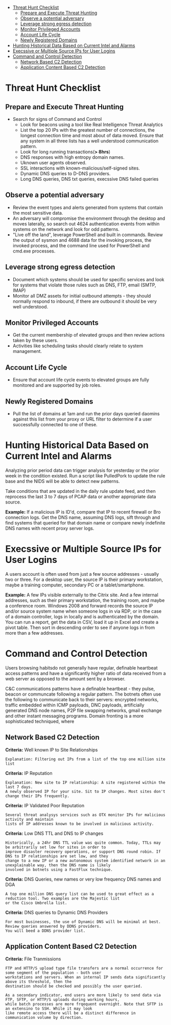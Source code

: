 - [Threat Hunt Checklist](#threat-hunt_checklist)
  - [Prepare and Execute Threat Hunting](#prepare-and-execute-threat-hunting)
  - [Observe a potential adversary](#observe-a-potential-adversary)
  - [Leverage strong egress detection](#leverage-strong-egress-detection)
  - [Monitor Privileged Accounts](#monitor-privileged-accounts)
  - [Account Life Cycle](#account-life-cycle)
  - [Newly Registered Domains](#newly-registered-domains)
- [Hunting Historical Data Based on Current Intel and Alarms](#hunting-historical-data-based-on-current-intel-and-alarms)
- [Execssive or Multiple Source IPs for User Logins](#execssive-or-multiple-source-ips-for-user-logins)
- [Command and Control Detection](#command-and-control-detection)
  - [Network Based C2 Detection](#network-based-c2-detection)
  - [Application Content Based C2 Detection](#application-content-based-c2-detection)

# Threat Hunt Checklist

## Prepare and Execute Threat Hunting
* Search for signs of Command and Control
  * Look for beacons using a tool like Real Intelligence Threat Analytics
  * List the top 20 IPs with the greatest number of connections, the longest connection time and most about of data moved. Ensure that any system in all three lists has a well understood communication pattern.
  * Look for long running transactions(**> 8hrs**)
  * DNS responses with high entropy domain names.
  * Uknown user agents observed.
  * SSL interactions with known-malicious/self-signed sites.
  * Dynamic DNS queries to D-DNS providers.
  * Long DNS queries, DNS txt queries, execssive DNS failed queries
  
## Observe a potential adversary
* Review the event types and alerts generated from systems that contain the most sensitive data.
* An adversary will compromise the environment through the desktop and moves laterally, so search out 4624 authentication events from within systems on the network and look for odd patterns.
* "Live off the land", leverage PowerShell and built in commands. Review the output of sysmon and 4688 data for the invoking process, the invoked process, and the command line used for PowerShell and cmd.exe processes.

## Leverage strong egress detection
* Document which systems should be used for specific services and look for systems that violate those rules such as DNS, FTP, email (SMTP, IMAP)
* Monitor all DMZ assets for initial outbound attempts - they should normally respond to inbound, if there are outbound it should be very well understood.

## Monitor Privileged Accounts
* Get the current membership of elevated groups and then review actions taken by these users.
* Activities like scheduling tasks should clearly relate to system management.

## Account Life Cycle
* Ensure that account life cycle events to elevated groups are fully monitored and are supported by job roles.

## Newly Registered Domains
* Pull the list of domains at 1am and run the prior days queried daomins against this list from your proxy or URL filter to determine if a user successfully connected to one of these.

# Hunting Historical Data Based on Current Intel and Alarms
Analyzing prior period data can trigger analysis for yesterday or the prior week in the condition existed. Run a script like
PulledPork to update the rule base and the NIDS will be able to detect new patterns.

Take conditions that are updated in the daily rule update feed, and then reprocess the last 3 to 7 days of PCAP data or another appropriate data source.

**Example:**
If a malicious IP is ID'd, compare that IP to recent firewall or Bro connection logs. Get the DNS name, assuming DNS logs, sift through and find systems that queried for that domain name or compare newly indefinite DNS names with recent proxy server logs.

# Execssive or Multiple Source IPs for User Logins
A users account is often used from just a few source addresses - usually two or three. For a desktop user, the source IP is
their primary workstation, maybe a training computer, secondary PC or a tablet/smartphone.

**Example:**
A few IPs visible externally to the Citrix site. And a few internal addresses, such as their primary workstation, the training room, and maybe a conference room. Windows 2008 and forward records the source IP and/or source system name when someone logs in via RDP, or in the case of a domain controller, logs in locally and is authenticated by the domain. You can run a report, get the data in CSV, load it up in Excel and create a pivot table. Then sort in descending order to see if anyone logs in from more than a few addresses.

# Command and Control Detection
Users browsing habitsdo not generally have regular, definable heartbeat access patterns and have a significantly higher ratio of data received from a web server as opposed to the amount sent by a browser.

C&C communications patterns have a definable heartbeat - they pulse, beacon or communcate following a regular pattern. The botnets often use the following to communicate back to their servers: encrypted networks, traffic embedded within ICMP payloads, DNC payloads, artificially generated DNS node names, P2P file swapping networks, gmail exchange and other instant messaging programs. Domain fronting is a more sophisticated techniqued, where 

## Network Based C2 Detection
**Criteria:** Well known IP to Site Relationships
````
Explanation: Filtering out IPs from a list of the top one million site list
````

**Criteria:** IP Reputation
````
Explanation: New site to IP relationship: A site registered within the last 7 days. 
A newly observed IP for your site. Sit to IP changes. Most sites don't change their IPs frequently.
````

**Criteria:** IP Validated Poor Reputation
````
Several threat analysys services such as OTX monitor IPs for malicious activity and maintain 
lists of IP addresses known to be involved in malicious activity.
````

**Criteria:** Low DNS TTL and DNS to IP changes
````
Historically, a 24hr DNS TTL value was quite common. Today, TTLs may be arbitrarily set low for sites in order to
improve disaster recovery operations, or support DNS round robin. If DNS to IP relationships are set low, and they
change to a new IP or a new autonomous system identified network in an unexplainable way, then the DNS name is likely
involved in botnets using a FastFlux technique.
````

**Criteria:** DNS Queries, new names or very low frequency DNS names and DGA
````
A top one million DNS query list can be used to great effect as a reduction tool. Two examples are the Majestic list 
or the Cisco Umbrella list. 
````


**Criteria:** DNS queries to Dynamic DNS Providers
````
For most businesses, the use of Dynamic DNS will be minimal at best. Review queries answered by DDNS providers.
You will beed a DDNS provider list. 
````

## Application Content Based C2 Detection
**Criteria:** File Tranmissions
````
FTP and HTTP/S upload type file transfers are a normal occurrence for some segment of the population - both user 
workstations and servers. When an internal IP sends data significantly above its threshold, then the 
destination should be checked and possibly the user queried.

As a secondary indicator, end users are more likely to send data via FTP, SFTP, or HTTP/S uploads during working hours, 
while batch processes are more frqequent overnight. Note that SFTP is an extensino to SSH. While it may look 
like remote access there will be a distinct difference in communication volume by direction.
````
